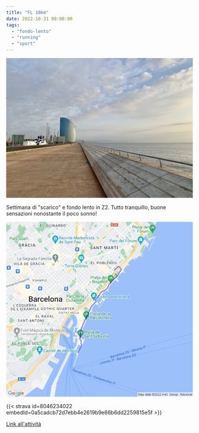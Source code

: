 ```yaml
---
title: "FL 10km"
date: 2022-10-31 00:00:00
tags: 
  - "fondo-lento"
  - "running"
  - "sport"
---
```


![](images/IMG_0586.jpg)

Settimana di "scarico" e fondo lento in Z2. Tutto tranquillo, buone sensazioni nonostante il poco sonno!

![](images/20221031-activity-map.png)

{{< strava id=8046234022 embedId=0a5cadcb72d7ebb4e2619b9e66b6dd2259815e5f >}}

[Link all'attività](https://strava.com/activities/8046234022)
